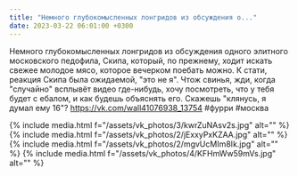 ```yaml
---
title: "Немного глубокомысленных лонгридов из обсуждения о..."
date: 2023-03-22 06:01:00 +0300
---
```


Немного глубокомысленных лонгридов из обсуждения одного элитного московского педофила, Скипа, который, по прежнему, ходит искать свежее молодое мясо, которое вечерком поебать можно.
К стати, реакция Скипа была ожидаемой, "это не я". Чтож свинья, жди, когда "случайно" всплывёт видео где-нибудь, хочу посмотреть, что у тебя будет с ебалом, и как будешь объяснять его. Скажешь "клянусь, я думал ему 16"?
https://vk.com/wall41076938_13754
#фурри #москва


{% include media.html f="/assets/vk_photos/3/kwrZuNAsv2s.jpg" alt="" %}
{% include media.html f="/assets/vk_photos/2/jExxyPxKZAA.jpg" alt="" %}
{% include media.html f="/assets/vk_photos/2/mgvUcMIm8Ik.jpg" alt="" %}
{% include media.html f="/assets/vk_photos/4/KFHmWw59mVs.jpg" alt="" %}
